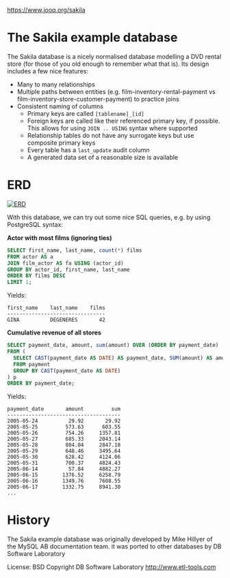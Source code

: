 https://www.jooq.org/sakila

The Sakila example database
===========================

The Sakila database is a nicely normalised database modelling a DVD rental store (for those of you old enough to remember what that is). Its design includes a few nice features:

- Many to many relationships
- Multiple paths between entities (e.g. film-inventory-rental-payment vs film-inventory-store-customer-payment) to practice joins
- Consistent naming of columns
  - Primary keys are called `[tablename]_[id]`
  - Foreign keys are called like their referenced primary key, if possible. This allows for using `JOIN .. USING` syntax where supported
  - Relationship tables do not have any surrogate keys but use composite primary keys
  - Every table has a `last_update` audit column
  - A generated data set of a reasonable size is available

ERD
===

[![ERD](sakila.png)](https://www.jooq.org/sakila)

With this database, we can try out some nice SQL queries, e.g. by using PostgreSQL syntax:

**Actor with most films (ignoring ties)**

```sql
SELECT first_name, last_name, count(*) films
FROM actor AS a
JOIN film_actor AS fa USING (actor_id)
GROUP BY actor_id, first_name, last_name
ORDER BY films DESC
LIMIT 1;
```

Yields:

```
first_name    last_name    films
--------------------------------
GINA          DEGENERES       42
```

**Cumulative revenue of all stores**

```sql
SELECT payment_date, amount, sum(amount) OVER (ORDER BY payment_date)
FROM (
  SELECT CAST(payment_date AS DATE) AS payment_date, SUM(amount) AS amount
  FROM payment
  GROUP BY CAST(payment_date AS DATE)
) p
ORDER BY payment_date;
```

Yields:

```
payment_date       amount         sum
-------------------------------------
2005-05-24          29.92       29.92
2005-05-25         573.63      603.55
2005-05-26         754.26     1357.81
2005-05-27         685.33     2043.14
2005-05-28         804.04     2847.18
2005-05-29         648.46     3495.64
2005-05-30         628.42     4124.06
2005-05-31         700.37     4824.43
2005-06-14          57.84     4882.27
2005-06-15        1376.52     6258.79
2005-06-16        1349.76     7608.55
2005-06-17        1332.75     8941.30
...
```

History
=======

The Sakila example database was originally developed by Mike Hillyer of the MySQL AB documentation team. it was ported to other databases by DB Software Laboratory 

License: BSD
Copyright DB Software Laboratory
http://www.etl-tools.com